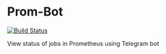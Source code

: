 # Prom-Bot

[![Build Status](https://travis-ci.com/hieupmse05244/Prom-Bot.svg?branch=master)](https://travis-ci.com/hieupmse05244/Prom-Bot)

View status of jobs in Prometheus using Telegram bot
